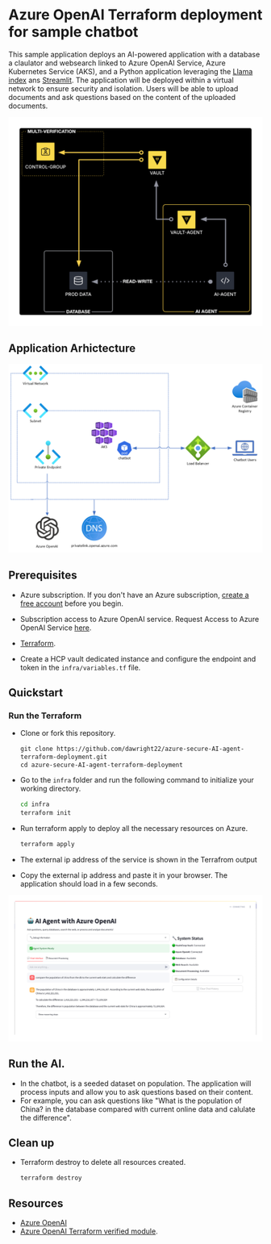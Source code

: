 # Azure OpenAI Terraform deployment for sample chatbot

This sample application deploys an AI-powered application with a database a claulator and websearch linked to Azure OpenAI Service, Azure Kubernetes Service (AKS), and a Python application leveraging the [Llama index](https://gpt-index.readthedocs.io/en/latest/) ans [Streamlit](https://docs.streamlit.io/library/get-started). The application will be deployed within a virtual network to ensure security and isolation. Users will be able to upload documents and ask questions based on the content of the uploaded documents.

![diagram](./images/agentic-ai.png)

## Application Arhictecture
![diagram](/images/diagram.png)

## Prerequisites

- Azure subscription. If you don't have an Azure subscription, [create a free account](https://azure.microsoft.com/free/?ref=microsoft.com&utm_source=microsoft.com&utm_medium=docs&utm_campaign=visualstudio) before you begin.
- Subscription access to Azure OpenAI service. Request Access to Azure OpenAI Service [here](https://customervoice.microsoft.com/Pages/ResponsePage.aspx?id=v4j5cvGGr0GRqy180BHbR7en2Ais5pxKtso_Pz4b1_xUOFA5Qk1UWDRBMjg0WFhPMkIzTzhKQ1dWNyQlQCN0PWcu).
- [Terraform](https://learn.microsoft.com/azure/developer/terraform/quickstart-configure).

- Create a HCP vault dedicated instance and configure the endpoint and token in the `infra/variables.tf` file.

## Quickstart

### Run the Terraform

- Clone or fork this repository. 
   ```
   git clone https://github.com/dawright22/azure-secure-AI-agent-terraform-deployment.git
   cd azure-secure-AI-agent-terraform-deployment

   ```

- Go to the `infra` folder and run the following command to initialize your working directory.

    ```bash
    cd infra
    terraform init
    ```

- Run terraform apply to deploy all the necessary resources on Azure.

    ```bash
    terraform apply
    ```
- The external ip address of the service is shown in the Terrafrom output 

- Copy the external ip address and paste it in your browser. The application should load in a few seconds.

![app](/images/application-chatbot.png)

## Run the AI.
- In the chatbot, is a seeded dataset on population. The application will process inputs and allow you to ask questions based on their content.
- For example, you can ask questions like  "What is the population of China? in the database compared with current online data and calulate the difference".

## Clean up

- Terraform destroy to delete all resources created.

    ```bash
    terraform destroy
    ```
## Resources

- [Azure OpenAI](https://learn.microsoft.com/en-us/azure/cognitive-services/openai/overview)
- [Azure OpenAI Terraform verified module](https://registry.terraform.io/modules/Azure/openai/azurerm/latest).
